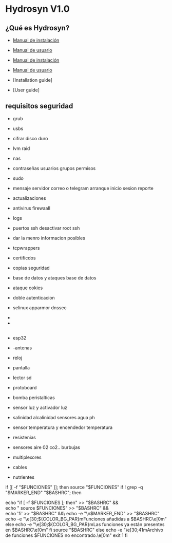 # Hydrosyn V1.0

## ¿Qué es Hydrosyn?

- [Manual de instalación](https://github.com/startsys42/hydrosyn/blob/main/Manual%20instalaci%C3%B3n.md)
- [Manual de usuario](ruta_o_URL_manual_usuario)

- [Manual de instalación](https://github.com/startsys42/hydrosyn/blob/main/Manual%20instalaci%C3%B3n.md)
- [Manual de usuario](ruta_o_URL_manual_usuario)
- [Installation guide]
- [User guide]
## requisitos seguridad
- grub
- usbs
- cifrar disco duro
- lvm raid
- nas
- contraseñas usuarios grupos permisos
- sudo
- mensaje servidor correo o telegram arranque inicio sesion reporte
- actualizaciones
- antivirus firewaall
- logs
- puertos ssh desactivar root ssh
- dar la menro informacion posibles
- tcpwrappers
- certificdos
- copias seguridad
- base de datos y ataques base de datos
- ataque cokies
- doble autenticacion
- selinux apparmor dnssec
- 

- 
##
- esp32
- -antenas
- reloj
- pantalla
- lector sd

- protoboard

- bomba peristalticas
- sensor luz y activador luz
- salinidad alcalinidad sensores agua ph
- sensor temperatura y encendedor temperatura
- resistenias
- sensores aire 02 co2.. burbujas
- multiplexores
- cables

- nutrientes


if [[ -f "$FUNCIONES" ]]; then
  source "$FUNCIONES"
   if ! grep -q "$MARKER_END" "$BASHRC"; then
  
echo "if [ -f $FUNCIONES ]; then" >> "$BASHRC" && \
echo "    source $FUNCIONES" >> "$BASHRC" && \
echo 'fi' >> "$BASHRC" &&\
echo -e "\n$MARKER_END" >> "$BASHRC"
echo -e "\e[30;${COLOR_BG_PAR}mFunciones  añadidas a $BASHRC\e[0m"
else
echo -e "\e[30;${COLOR_BG_PAR}mLas funciones ya están presentes en $BASHRC\e[0m"
fi
source "$BASHRC"
else
 echo -e "\e[30;41mArchivo de funciones $FUNCIONES no encontrado.\e[0m"
  exit 1
fi



